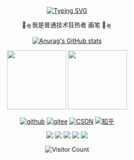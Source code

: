 <div id="title" align=center>
  
[![Typing SVG](https://readme-typing-svg.herokuapp.com?font=Edu+AU+VIC+WA+NT+Hand&weight=500&size=25&pause=1000&color=7351B6CD&center=true&random=true&width=435&lines=Liuhb1024;welcome+your+visit)](https://git.io/typing-svg)

<p>🐧🛸我是普通技术狂热者 画笔 🐧🛸</p>

[![Anurag's GitHub stats](https://github-readme-stats.vercel.app/api?username=Liuhb1024&show_icons=true&theme=tokyonight)](https://github.com/anuraghazra/github-readme-stats)

<img
  align=""
  height="137px"
  src="https://github-readme-stats.vercel.app/api?username=Liuhb1024&hide_title=true&hide_border=true&show_icons=true&include_all_commits=true&line_height=21&bg_color=0,EC6C6C,FFD479,FFFC79,73FA79&theme=graywhite&locale=cn"
  />
<img 
  algin=""
  height="137px"
  src = "https://github-readme-stats.vercel.app/api/top-langs/?username=Liuhb1024&hide_title=true&hide_border=true&hide_border=true&layout=compact&bg_color=0,73FA79,73FDFF,D783FF&theme=graywhite&locale=cn" />

[![github](https://img.shields.io/badge/github-Liuhb1024-red)](https://github.com/Liuhb1024)
[![gitee](https://img.shields.io/badge/gitee-Liuhb1024-orange)](https://gitee.com/liuhb-clanguage)
[![CSDN](https://img.shields.io/badge/CSDN-Liuhb1024-yellow)](https://blog.csdn.net/m0_73075027?spm=1000.2115.3001.5343)
[![知乎](https://img.shields.io/badge/%E7%9F%A5%E4%B9%8E-Liuhb1024-blue)](https://www.zhihu.com/people/a-li-69-1-66)

![](https://img.shields.io/badge/爱好-技术-cyan)
![](https://img.shields.io/badge/心态-空杯-blue) 
![](https://img.shields.io/badge/性格-沉稳-purple)
![](https://img.shields.io/badge/成长-全局-yellow)
![](https://img.shields.io/badge/不足-专业度-green)

![Visitor Count](https://profile-counter.glitch.me/Liuhb1024/count.svg)

</div>
